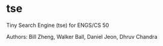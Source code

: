 # tse
Tiny Search Engine (tse) for ENGS/CS 50

Authors: Bill Zheng, Walker Ball, Daniel Jeon, Dhruv Chandra

